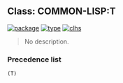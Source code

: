 ## Class: COMMON-LISP:T
[![package](https://img.shields.io/badge/Package-COMMON--LISP-5f9ea0.svg?style=social&colorA=999999)](../) [![type](https://img.shields.io/badge/Type-Class-5f9ea0.svg?style=social&colorA=999999)](../#class) [![clhs](https://img.shields.io/badge/CLHS-T-5f9ea0.svg?style=social&colorA=999999)](http://www.lispworks.com/documentation/HyperSpec/Body/a_t.htm) 

> No description.

### Precedence list
```
(T)
```
